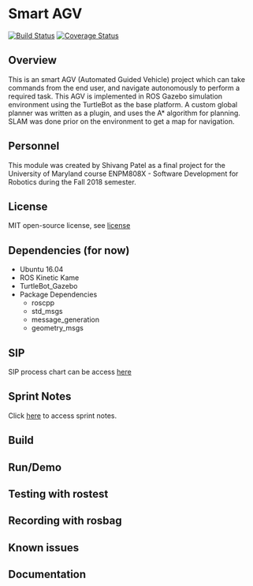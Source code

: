 # Smart AGV
[![Build Status](https://travis-ci.org/shivaang12/smart_agv.svg?branch=master)](https://travis-ci.org/shivaang12/smart_agv)
[![Coverage Status](https://coveralls.io/repos/github/shivaang12/smart_agv/badge.svg?branch=master)](https://coveralls.io/github/shivaang12/smart_agv?branch=master)

## Overview
This is an smart AGV (Automated Guided Vehicle) project which can take commands from the end user, and navigate autonomously to perform a required task. This AGV is implemented in ROS Gazebo simulation environment using the TurtleBot as the base platform. A custom global planner was written as a plugin, and uses the A* algorithm for planning. SLAM was done prior on the environment to get a map for navigation. 

## Personnel
This module was created by Shivang Patel as a final project for the University of Maryland course ENPM808X - Software Development for Robotics during the Fall 2018 semester.

## License
MIT open-source license, see [license](https://opensource.org/licenses/MIT)

## Dependencies (for now)
- Ubuntu 16.04
- ROS Kinetic Kame
- TurtleBot_Gazebo
- Package Dependencies
    - roscpp
    - std_msgs
    - message_generation
    - geometry_msgs

## SIP

SIP process chart can be access [here](https://docs.google.com/spreadsheets/d/15FUiV2CVoGEMxKz0mKP8EMVmY0W706Poa8y_qtE8bmY/edit?usp=sharing)

## Sprint Notes

Click [here](https://docs.google.com/document/d/1l9LacTmeBo5nzlTT7CSJo50k2eist533l3HIxqJ_3jI/edit?usp=sharing) to access sprint notes.

## Build

## Run/Demo

## Testing with rostest

## Recording with rosbag

## Known issues

## Documentation